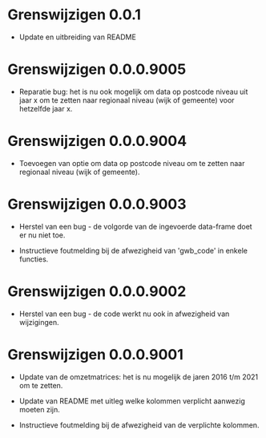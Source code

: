 # Grenswijzigen 0.0.1

* Update en uitbreiding van README

# Grenswijzigen 0.0.0.9005

* Reparatie bug: het is nu ook mogelijk om data op postcode niveau uit jaar x
  om te zetten naar regionaal niveau (wijk of gemeente) voor hetzelfde jaar x.

# Grenswijzigen 0.0.0.9004

* Toevoegen van optie om data op postcode niveau om te zetten naar regionaal
  niveau (wijk of gemeente).

# Grenswijzigen 0.0.0.9003

* Herstel van een bug - de volgorde van de ingevoerde data-frame doet er nu niet toe.

* Instructieve foutmelding bij de afwezigheid van 'gwb_code' in enkele functies.

# Grenswijzigen 0.0.0.9002

* Herstel van een bug - de code werkt nu ook in afwezigheid van wijzigingen.

# Grenswijzigen 0.0.0.9001

* Update van de omzetmatrices: het is nu mogelijk de jaren 2016 t/m 2021 om te zetten.

* Update van README met uitleg welke kolommen verplicht aanwezig moeten zijn.

* Instructieve foutmelding bij de afwezigheid van de verplichte kolommen.
